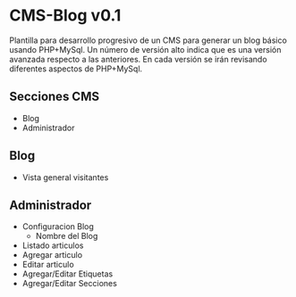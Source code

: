 CMS-Blog v0.1
============
Plantilla para desarrollo progresivo de un CMS para generar un blog básico usando PHP+MySql.
Un número de versión alto indica que es una versión avanzada respecto a las anteriores.
En cada versión se irán revisando diferentes aspectos de PHP+MySql.

Secciones CMS
------------
- Blog
- Administrador

Blog
----
- Vista general visitantes

Administrador
-----------
- Configuracion Blog
	- Nombre del Blog
- Listado articulos
- Agregar articulo
- Editar articulo
- Agregar/Editar Etiquetas
- Agregar/Editar Secciones
